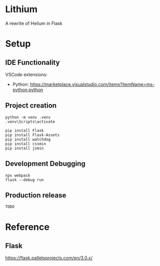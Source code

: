 # Lithium
A rewrite of Helium in Flask

# Setup

## IDE Functionality
VSCode extensions:
- Python: https://marketplace.visualstudio.com/items?itemName=ms-python.python

## Project creation
```batch
python -m venv .venv
.venv\Scripts\activate
```

```batch
pip install Flask
pip install Flask-Assets
pip install watchdog
pip install cssmin
pip install jsmin
```

## Development Debugging
```batch
npx webpack
flask --debug run

```

## Production release
```bash
TODO
```

# Reference
## Flask
https://flask.palletsprojects.com/en/3.0.x/